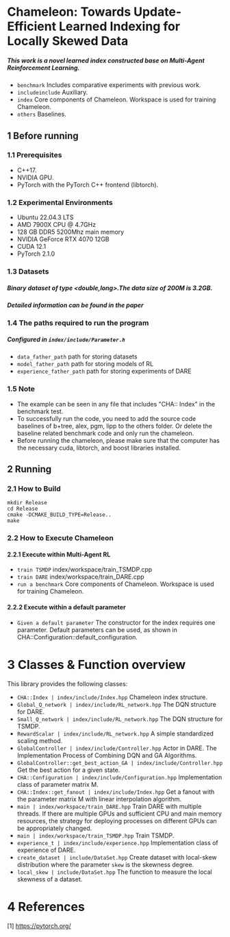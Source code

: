 
# Chameleon: Towards Update-Efficient Learned Indexing for Locally Skewed Data
##### This work is a novel learned index constructed base on Multi-Agent Reinforcement Learning.

- `benchmark` Includes comparative experiments with previous work.
- `includeinclude` Auxiliary.
- `index` Core components of Chameleon. Workspace is used for training Chameleon.
- `others` Baselines.

## 1 Before running
### 1.1 Prerequisites
- C++17.
- NVIDIA GPU.
- PyTorch with the PyTorch C++ frontend (libtorch).

### 1.2 Experimental Environments
- Ubuntu 22.04.3 LTS
- AMD 7900X CPU @ 4.7GHz
- 128 GB DDR5 5200Mhz main memory
- NVIDIA GeForce RTX 4070 12GB
- CUDA 12.1
- PyTorch 2.1.0

### 1.3 Datasets
##### Binary dataset of type <double,long>.The data size of 200M is 3.2GB.
##### Detailed information can be found in the paper

### 1.4 The paths required to run the program
##### Configured  in `index/include/Parameter.h`
- `data_father_path` path for storing datasets
- `model_father_path` path for storing models of RL
- `experience_father_path` path for storing experiments of DARE

### 1.5 Note
-  The example can be seen in any file that includes "CHA:: Index" in the benchmark test.
-  To successfully run the code, you need to add the source code baselines of b+tree, alex, pgm, lipp to the others folder. Or delete the baseline related benchmark code and only run the chameleon.
-  Before running the chameleon, please make sure that the computer has the necessary cuda, libtorch, and boost libraries installed.


## 2 Running

### 2.1 How to Build
```
mkdir Release
cd Release
cmake -DCMAKE_BUILD_TYPE=Release..
make
```
### 2.2 How to Execute Chameleon
#### 2.2.1 Execute within Multi-Agent RL
- `train TSMDP` index/workspace/train_TSMDP.cpp 
- `train DARE`  index/workspace/train_DARE.cpp
- `run a benchmark` Core components of Chameleon. Workspace is used for training Chameleon.
#### 2.2.2 Execute within a default parameter
- `Given a default parameter` The constructor for the index requires one parameter. Default parameters can be used, as shown in CHA::Configuration::default_configuration.

# 3 Classes & Function overview

This library provides the following classes:

- `CHA::Index | index/include/Index.hpp` Chameleon index structure.
- `Global_Q_network | index/include/RL_network.hpp` The DQN structure for DARE.
- `Small_Q_network | index/include/RL_network.hpp` The DQN structure for TSMDP.
- `RewardScalar | index/include/RL_network.hpp` A simple standardized scaling method.
- `GlobalController | index/include/Controller.hpp` Actor in DARE. The Implementation Process of Combining DQN and GA Algorithms.
- `GlobalController::get_best_action_GA | index/include/Controller.hpp` Get the best action for a given state.
- `CHA::Configuration | index/include/Configuration.hpp` Implementation class of parameter matrix M.
- `CHA::Index::get_fanout | index/include/Index.hpp` Get a fanout with the parameter matrix M with linear interpolation algorithm.
- `main | index/workspace/train_DARE.hpp` Train DARE with multiple threads. If there are multiple GPUs and sufficient CPU and main memory resources, the strategy for deploying processes on different GPUs can be appropriately changed.
- `main | index/workspace/train_TSMDP.hpp` Train TSMDP.
- `experience_t | index/include/experience.hpp` Implementation class of experience of DARE.
- `create_dataset | include/DataSet.hpp` Create dataset with local-skew distribution where the parameter `skew` is the skewness degree.
- `local_skew | include/DataSet.hpp` The function to measure the local skewness of a dataset.

# 4 References
[1] https://pytorch.org/
